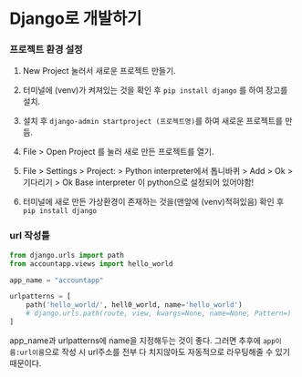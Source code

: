 # Django로 개발하기


### 프로젝트 환경 설정
1. New Project 눌러서 새로운 프로젝트 만들기.

2. 터미널에 (venv)가 켜져있는 것을 확인 후 `pip install django` 를 하여 장고를 설치.

3. 설치 후 `django-admin startproject (프로젝트명)`를 하여 새로운 프로젝트를 만듬.

4. File > Open Project 를 눌러 새로 만든 프로젝트를 열기.

5. File > Settings > Project: > Python interpreter에서 톱니바퀴 > Add > Ok > 기다리기 > Ok 
    Base interpreter 이 python으로 설정되어 있어야함!

6. 터미널에 새로 만든 가상환경이 존재하는 것을(맨앞에 (venv)적혀있음) 확인 후 `pip install django`



### url 작성틀
```python
from django.urls import path
from accountapp.views import hello_world

app_name = "accountapp"

urlpatterns = [
	path('hello_world/', hell0_world, name='hello_world') 
	# django.urls.path(route, view, kwargs=None, name=None, Pattern=)
]
```

app_name과 urlpatterns에 name을 지정해두는 것이 좋다. 그러면 추후에 `app이름:url이름`으로 작성 시 url주소를 전부 다 치지않아도 자동적으로 라우팅해줄 수 있기 때문이다.